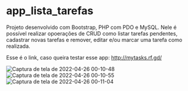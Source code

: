 # app_lista_tarefas

Projeto desenvolvido com Bootstrap, PHP com PDO e MySQL.
Nele é possível realizar opoerações de CRUD como listar 
tarefas pendentes, cadastrar novas tarefas e remover,
editar e/ou marcar uma tarefa como realizada.

Esse é o link, caso queira testar esse app: http://mytasks.rf.gd/

![Captura de tela de 2022-04-26 00-10-48](https://user-images.githubusercontent.com/88064533/165212836-4fab1e44-d83a-4e48-bb8e-73ea50b7f58e.png)
![Captura de tela de 2022-04-26 00-10-55](https://user-images.githubusercontent.com/88064533/165212860-b0b8743a-d827-46b3-a612-15ec6f7abc96.png)
![Captura de tela de 2022-04-26 00-11-04](https://user-images.githubusercontent.com/88064533/165212866-dbdfd724-485c-4c01-b52b-7f49e7724019.png)
